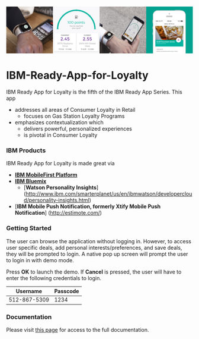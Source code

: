 ![](README_assets/banner.png)
# IBM-Ready-App-for-Loyalty

IBM Ready App for Loyalty is the fifth of the IBM Ready App Series. This app

* addresses all areas of Consumer Loyalty in Retail
  * focuses on Gas Station Loyalty Programs
* emphasizes contextualization which
  * delivers powerful, personalized experiences
  * is pivotal in Consumer Loyalty

### IBM Products

IBM Ready App for Loyalty is made great via

* [**IBM MobileFirst Platform**](http://www-03.ibm.com/software/products/en/mobilefirstplatform)
* [**IBM Bluemix**](https://console.ng.bluemix.net/)
  * [**Watson Personality Insights**] (http://www.ibm.com/smarterplanet/us/en/ibmwatson/developercloud/personality-insights.html)
* [**IBM Mobile Push Notification, formerly Xtify Mobile Push Notification**] (http://estimote.com/)

### Getting Started
The user can browse the application without logging in. However, to access user specific deals, add personal interests/preferences, and save deals, they will be prompted to login. A native pop up screen will prompt the user to login in with demo mode.

Press **OK** to launch the demo. If **Cancel** is pressed, the user will have to enter the following credentials to login.

| Username     | Passcode |
|--------------|----------|
| 512-867-5309 | 1234     |

### Documentation
Please visit [this page](http://lexdcy040194.cloud.dst.ibm.com/loyalty_1_0_0/home) for access to the full documentation.
